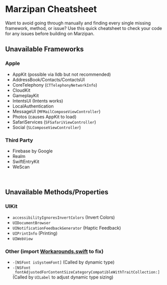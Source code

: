 # Marzipan Cheatsheet
Want to avoid going through manually and finding every single missing framework, method, or issue? Use this quick cheatsheet to check your code for any issues before building on Marzipan.

## __Unavailable Frameworks__
### Apple
- AppKit (possible via lldb but not recommended)
- AddressBook/Contacts/ContactsUI
- CoreTelephony (`CTTelephonyNetworkInfo`)
- CloudKit
- GameplayKit
- IntentsUI (Intents works)
- LocalAuthentication
- MessageUI (`MFMailComposeViewController`)
- Photos (causes AppKit to load)
- SafariServices (`SFSafariViewController`)
- Social (`SLComposeViewController`)

### Third Party
- Firebase by Google
- Realm
- SwiftEntryKit
- WeScan

<br>

## __Unavailable Methods/Properties__
### UIKit
- `accessibilityIgnoresInvertColors` (Invert Colors)
- `UIDocumentBrowser`
- `UINotificationFeedbackGenerator` (Haptic Feedback)
- `UIPrintInfo` (Printing)
- `UIWebView`

### Other (import [Workarounds.swift](Workarounds.swift) to fix)
- `-[NSFont isSystemFont]` (Called by dynamic type)
- `-[NSFont _fontAdjustedForContentSizeCategoryCompatibleWithTraitCollection:]` (Called by `UILabel` to adjust dynamic type sizing)
